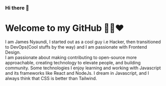 ### Hi there 👋
<h1> Welcome to my GitHub 👨‍💻❤️ </h1>
<p>
  I am James Nyaundi, I started out as a cool guy i.e Hacker, then transitioned to DevOps(Cool stuffs by the way) and I am passionate with Frontend Design. <br>  I am passionate about making contributing to open-source more approachable, creating technology to elevate people, and building community. Some technologies I enjoy learning and working with Javascript and its frameworks like React and NodeJs. I dream in Javascript, and I always think that CSS is better than Tailwind.
  
</p>
